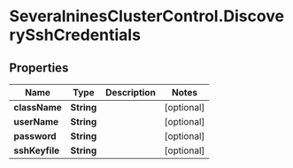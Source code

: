 # SeveralninesClusterControl.DiscoverySshCredentials

## Properties

Name | Type | Description | Notes
------------ | ------------- | ------------- | -------------
**className** | **String** |  | [optional] 
**userName** | **String** |  | [optional] 
**password** | **String** |  | [optional] 
**sshKeyfile** | **String** |  | [optional] 


